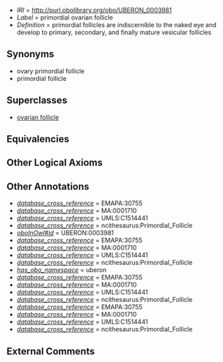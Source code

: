  * *IRI* = http://purl.obolibrary.org/obo/UBERON_0003981
 * *Label* = primordial ovarian follicle
 * *Definition* = primordial follicles are indiscernible to the naked eye and develop to primary, secondary, and finally mature vesicular follicles

## Synonyms

 * ovary primordial follicle
 * primordial follicle

## Superclasses

 * [ovarian follicle](../../UBERON/05/UBERON_0001305.md)

## Equivalencies


## Other Logical Axioms


## Other Annotations

 * *[database_cross_reference](../../ef/oboInOwl#hasDbXref.md)* = EMAPA:30755
 * *[database_cross_reference](../../ef/oboInOwl#hasDbXref.md)* = MA:0001710
 * *[database_cross_reference](../../ef/oboInOwl#hasDbXref.md)* = UMLS:C1514441
 * *[database_cross_reference](../../ef/oboInOwl#hasDbXref.md)* = ncithesaurus:Primordial_Follicle
 * *[oboInOwl#id](../../id/oboInOwl#id.md)* = UBERON:0003981
 * *[database_cross_reference](../../ef/oboInOwl#hasDbXref.md)* = EMAPA:30755
 * *[database_cross_reference](../../ef/oboInOwl#hasDbXref.md)* = MA:0001710
 * *[database_cross_reference](../../ef/oboInOwl#hasDbXref.md)* = UMLS:C1514441
 * *[database_cross_reference](../../ef/oboInOwl#hasDbXref.md)* = ncithesaurus:Primordial_Follicle
 * *[has_obo_namespace](../../ce/oboInOwl#hasOBONamespace.md)* = uberon
 * *[database_cross_reference](../../ef/oboInOwl#hasDbXref.md)* = EMAPA:30755
 * *[database_cross_reference](../../ef/oboInOwl#hasDbXref.md)* = MA:0001710
 * *[database_cross_reference](../../ef/oboInOwl#hasDbXref.md)* = UMLS:C1514441
 * *[database_cross_reference](../../ef/oboInOwl#hasDbXref.md)* = ncithesaurus:Primordial_Follicle
 * *[database_cross_reference](../../ef/oboInOwl#hasDbXref.md)* = EMAPA:30755
 * *[database_cross_reference](../../ef/oboInOwl#hasDbXref.md)* = MA:0001710
 * *[database_cross_reference](../../ef/oboInOwl#hasDbXref.md)* = UMLS:C1514441
 * *[database_cross_reference](../../ef/oboInOwl#hasDbXref.md)* = ncithesaurus:Primordial_Follicle

## External Comments

